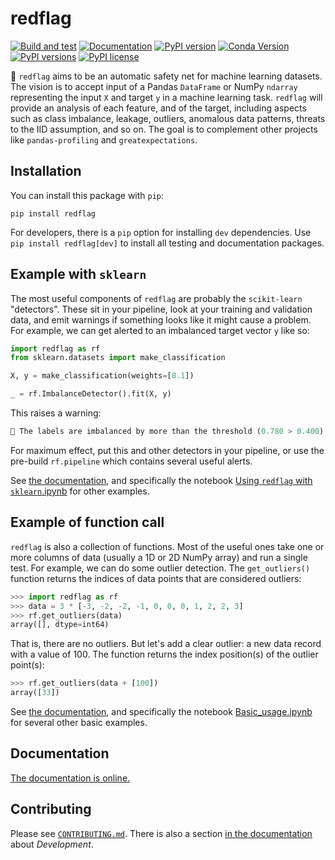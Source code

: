 # redflag

[![Build and test](https://github.com/scienxlab/redflag/actions/workflows/build-test.yml/badge.svg)](https://github.com/scienxlab/redflag/actions/workflows/build-test.yml)
[![Documentation](https://github.com/scienxlab/redflag/actions/workflows/publish-docs.yml/badge.svg)](https://github.com/scienxlab/redflag/actions/workflows/publish-docs.yml)
[![PyPI version](https://img.shields.io/pypi/v/redflag.svg)](https://pypi.org/project/redflag/)
[![Conda Version](https://img.shields.io/conda/vn/conda-forge/redflag.svg)](https://anaconda.org/conda-forge/redflag)
[![PyPI versions](https://img.shields.io/pypi/pyversions/redflag.svg)](https://pypi.org/project/redflag/)
[![PyPI license](https://img.shields.io/pypi/l/redflag.svg)](https://pypi.org/project/redflag/)

🚩 `redflag` aims to be an automatic safety net for machine learning datasets. The vision is to accept input of a Pandas `DataFrame` or NumPy `ndarray` representing the input `X` and target `y` in a machine learning task. `redflag` will provide an analysis of each feature, and of the target, including aspects such as class imbalance, leakage, outliers, anomalous data patterns, threats to the IID assumption, and so on. The goal is to complement other projects like `pandas-profiling` and `greatexpectations`.


## Installation

You can install this package with `pip`:

    pip install redflag

For developers, there is a `pip` option for installing `dev` dependencies. Use `pip install redflag[dev]` to install all testing and documentation packages.


## Example with `sklearn`

The most useful components of `redflag` are probably the `scikit-learn` "detectors". These sit in your pipeline, look at your training and validation data, and emit warnings if something looks like it might cause a problem. For example, we can get alerted to an imbalanced target vector `y` like so:

```python
import redflag as rf
from sklearn.datasets import make_classification

X, y = make_classification(weights=[0.1])

_ = rf.ImbalanceDetector().fit(X, y)
```

This raises a warning:

```python
🚩 The labels are imbalanced by more than the threshold (0.780 > 0.400). See self.minority_classes_ for the minority classes.
```

For maximum effect, put this and other detectors in your pipeline, or use the pre-build `rf.pipeline` which contains several useful alerts.

See [the documentation](https://scienxlab.org/redflag), and specifically the notebook [Using `redflag` with `sklearn`.ipynb](https://github.com/scienxlab/redflag/blob/main/docs/notebooks/Using_redflag_with_sklearn.ipynb) for other examples.


## Example of function call

`redflag` is also a collection of functions. Most of the useful ones take one or more columns of data (usually a 1D or 2D NumPy array) and run a single test. For example, we can do some outlier detection. The `get_outliers()` function returns the indices of data points that are considered outliers:

```python
>>> import redflag as rf
>>> data = 3 * [-3, -2, -2, -1, 0, 0, 0, 1, 2, 2, 3]
>>> rf.get_outliers(data)
array([], dtype=int64)
```

That is, there are no outliers. But let's add a clear outlier: a new data record with a value of 100. The function returns the index position(s) of the outlier point(s):

```python
>>> rf.get_outliers(data + [100])
array([33])
```

See [the documentation](https://scienxlab.org/redflag), and specifically the notebook [Basic_usage.ipynb](https://github.com/scienxlab/redflag/blob/main/docs/notebooks/Basic_usage.ipynb) for several other basic examples.


## Documentation

[The documentation is online.](https://scienxlab.org/redflag)


## Contributing

Please see [`CONTRIBUTING.md`](https://github.com/scienxlab/redflag/blob/main/CONTRIBUTING.md). There is also a section [in the documentation](https://scienxlab.org/redflag) about _Development_.
